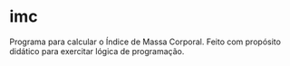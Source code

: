 # imc
Programa para calcular o Índice de Massa Corporal. Feito com propósito didático para exercitar lógica de programação.
